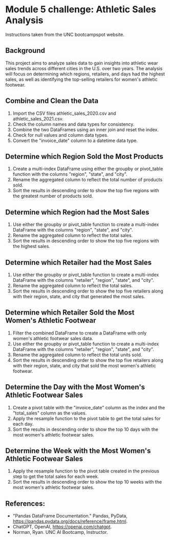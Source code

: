 # Module 5 challenge: Athletic Sales Analysis 

Instructions taken from the UNC bootcampspot website.

## Background

This project aims to analyze sales data to gain insights into athletic wear sales trends across different cities in the U.S. over two years. The analysis will focus on determining which regions, retailers, and days had the highest sales, as well as identifying the top-selling retailers for women's athletic footwear.

## Combine and Clean the Data

1. Import the CSV files athletic_sales_2020.csv and athletic_sales_2021.csv.
2. Check the column names and data types for consistency.
3. Combine the two DataFrames using an inner join and reset the index.
4. Check for null values and column data types.
5. Convert the "invoice_date" column to a datetime data type.

## Determine which Region Sold the Most Products
1. Create a multi-index DataFrame using either the groupby or pivot_table function with the columns "region", "state", and "city".
2. Rename the aggregated column to reflect the total number of products sold.
3. Sort the results in descending order to show the top five regions with the greatest number of products sold.

## Determine which Region had the Most Sales
1. Use either the groupby or pivot_table function to create a multi-index DataFrame with the columns "region", "state", and "city".
2. Rename the aggregated column to reflect the total sales.
3. Sort the results in descending order to show the top five regions with the highest sales.

## Determine which Retailer had the Most Sales
1. Use either the groupby or pivot_table function to create a multi-index DataFrame with the columns "retailer", "region", "state", and "city".
2. Rename the aggregated column to reflect the total sales.
3. Sort the results in descending order to show the top five retailers along with their region, state, and city that generated the most sales.

## Determine which Retailer Sold the Most Women's Athletic Footwear
1. Filter the combined DataFrame to create a DataFrame with only women's athletic footwear sales data.
2. Use either the groupby or pivot_table function to create a multi-index DataFrame with the columns "retailer", "region", "state", and "city".
3. Rename the aggregated column to reflect the total units sold.
4. Sort the results in descending order to show the top five retailers along with their region, state, and city that sold the most women's athletic footwear.

## Determine the Day with the Most Women's Athletic Footwear Sales
1. Create a pivot table with the "invoice_date" column as the index and the "total_sales" column as the values.
2. Apply the resample function to the pivot table to get the total sales for each day.
3. Sort the results in descending order to show the top 10 days with the most women's athletic footwear sales.

## Determine the Week with the Most Women's Athletic Footwear Sales
1. Apply the resample function to the pivot table created in the previous step to get the total sales for each week.
2. Sort the results in descending order to show the top 10 weeks with the most women's athletic footwear sales.

## References:
- "Pandas DataFrame Documentation." Pandas, PyData, https://pandas.pydata.org/docs/reference/frame.html.
- ChatGPT, OpenAI, https://openai.com/chatgpt.
- Norman, Ryan. UNC AI Bootcamp, Instructor.